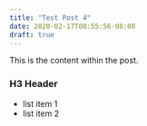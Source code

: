 ```yaml
---
title: "Test Post 4"
date: 2020-02-17T08:55:56-08:00
draft: true
---
```


This is the content within the post.

### H3 Header

- list item 1
- list item 2